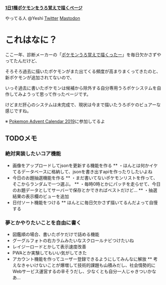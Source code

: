 **[1日1種ポケモンをうろ覚えで描くページ]()**

やってる人 @Yeshi [Twitter](https://twitter.com/Yeshi) [Mastodon](https://pokemon.mastportal.info/@yeshi)

# これはなに？

ここ一年、診断メーカーの「[ポケモンうろ覚えで描くったー](https://shindanmaker.com/553065)」を毎日欠かさずやってたんだけど、

そろそろ過去に描いたポケモンがまた出てくる頻度が高まりまくってきたのと、新ポケモンが追加されてないので、

いっそ過去に書いたポケモンは候補から除外する自分専用うろポケシステムを自作してみようって思って作ったページです。

けどまだ肝心のシステムは未完成で、現状は今まで描いたうろポケのビュアーな感じですね。


※ [Pokemon Advent Calendar 2019](https://adventar.org/calendars/3864)に参加してるよ


## TODOメモ

### 絶対実装したいコア機能
* 画像をアップロードしてjsonを更新する機能を作る
** ・ほんとは何かイケてるデータベースに格納して、jsonを書き出すapiを作ったりしたいよね
* 今日のお題抽選機能を作る
** ・まだ書いてないポケモンリストを作って、そこからランダムで一つ選ぶ。
** ・毎時0時とかにパッチを走らせて、今日のお題データとしてサーバーで保存とかできればベストだけど…
** ・抽選結果の表示欄のビューを追加
* 日付ソート機能をつける
** ほんとに毎日欠かさず描いてるんだよって自慢する

### 夢とかやりたいことを自由に書く
* 図鑑順の場合、書いたポケだけで詰める機能
* グーグルフォトの右カラムみたいなスクロールナビつけたいね
* レイジーロードとかして表示速度改善
* PWAとか実験してもいい気がしてきた
* アカウント機能を作ってユーザー登録できるようにしてみんなに解放
** 考えなきゃいけないことが爆増して技術的課題も山積みだし、社会情勢的にWebサービス運営するの辛そうだし、少なくとも自分一人じゃきついかなあ…
